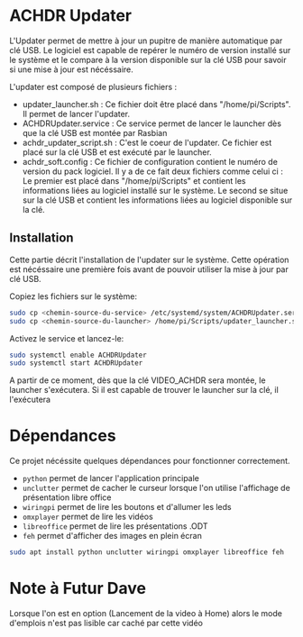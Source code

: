 # ACHDR Updater
L'Updater permet de mettre à jour un pupitre de manière automatique par clé USB.
Le logiciel est capable de repérer le numéro de version installé sur le système et le compare à la version disponible sur la clé USB pour savoir si une mise à jour est nécéssaire.

L'updater est composé de plusieurs fichiers :
- updater_launcher.sh : Ce fichier doit être placé dans "/home/pi/Scripts". Il permet de lancer l'updater.
- ACHDRUpdater.service : Ce service permet de lancer le launcher dès que la clé USB est montée par Rasbian
- achdr_updater_script.sh : C'est le coeur de l'updater. Ce fichier est placé sur la clé USB et est exécuté par le launcher.
- achdr_soft.config : Ce fichier de configuration contient le numéro de version du pack logiciel. Il y a de ce fait deux fichiers comme celui ci : Le premier est placé dans "/home/pi/Scripts" et contient les informations liées au logiciel installé sur le système. Le second se situe sur la clé USB et contient les informations liées au logiciel disponible sur la clé.

## Installation
Cette partie décrit l'installation de l'updater sur le système. Cette opération est nécéssaire une première fois avant de pouvoir utiliser la mise à jour par clé USB.

Copiez les fichiers sur le système:
```bash
sudo cp <chemin-source-du-service> /etc/systemd/system/ACHDRUpdater.service
sudo cp <chemin-source-du-launcher> /home/pi/Scripts/updater_launcher.sh
```

Activez le service et lancez-le:
```bash
sudo systemctl enable ACHDRUpdater
sudo systemctl start ACHDRUpdater
```

A partir de ce moment, dès que la clé VIDEO_ACHDR sera montée, le launcher s'exécutera. Si il est capable de trouver le launcher sur la clé, il l'exécutera

# Dépendances

Ce projet nécéssite quelques dépendances pour fonctionner correctement.

- `python` permet de lancer l'application principale
- `unclutter` permet de cacher le curseur lorsque l'on utilise l'affichage de présentation libre office
- `wiringpi` permet de lire les boutons et d'allumer les leds
- `omxplayer` permet de lire les vidéos
- `libreoffice` permet de lire les présentations .ODT
- `feh` permet d'afficher des images en plein écran

```bash
sudo apt install python unclutter wiringpi omxplayer libreoffice feh
```

# Note à Futur Dave
Lorsque l'on est en option (Lancement de la video à Home) alors le mode d'emplois n'est pas lisible car caché par cette vidéo